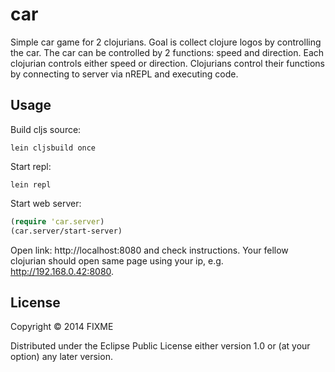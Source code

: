 # car

Simple car game for 2 clojurians. Goal is collect clojure logos by controlling the car. The car can be controlled by 2 functions: speed and direction. Each clojurian controls either speed or direction. Clojurians control their functions by connecting to server via nREPL and executing code.

## Usage

Build cljs source:
```shell
lein cljsbuild once
```
Start repl:
```shell
lein repl
```
Start web server:
```clojure
(require 'car.server)
(car.server/start-server)
```
Open link: http://localhost:8080 and check instructions. Your fellow clojurian should open same page using your ip, e.g. http://192.168.0.42:8080.

## License

Copyright © 2014 FIXME

Distributed under the Eclipse Public License either version 1.0 or (at
your option) any later version.
